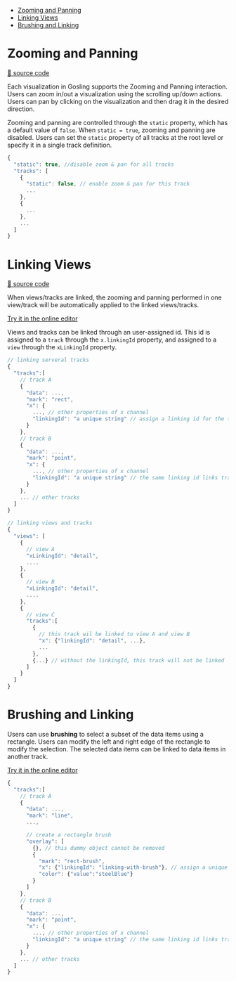 - [Zooming and Panning](#zooming-and-panning)
- [Linking Views](#linking-views)
- [Brushing and Linking](#brushing-and-linking)

# Zooming and Panning
[:link: source code](https://github.com/gosling-lang/gosling.js/blob/43626eaf21417bf36128a405dceeaa6ee00d0851/src/core/gosling.schema.ts#L7)

Each visualization in Gosling supports the Zooming and Panning interaction.
Users can zoom in/out a visualization using the scrolling up/down actions.
Users can pan by clicking on the visualization and then drag it in the desired direction.

Zooming and panning are controlled through the `static` property, which has a default value of `false`.
When `static = true`, zooming and panning are disabled.
Users can set the `static` property of all tracks at the root level or specify it in a single track definition. 
```javascript
{
  "static": true, //disable zoom & pan for all tracks
  "tracks": [
    {
      "static": false, // enable zoom & pan for this track
      ...
    },
    {
      ...
    },
    ...
  ]
}
```

# Linking Views
[:link: source code](ttps://github.com/gosling-lang/gosling.js/blob/43626eaf21417bf36128a405dceeaa6ee00d0851/src/core/Gosling.schema.ts#L328)

When views/tracks are linked, the zooming and panning performed in one view/track will be automatically applied to the linked views/tracks. 

[Try it in the online editor](<https://gosling-lang.github.io/gosling.js/?gist=wangqianwen0418/362d370f31379a6d9f367d1c33adfc31>)

Views and tracks can be linked through an user-assigned id.
This id is assigned to a `track` through the `x.linkingId` property, and assigned to a `view` through the `xLinkingId` property.

```javascript
// linking serveral tracks
{
  "tracks":[
    // track A
    {
      "data": ...,
      "mark": "rect",
      "x": {
        ..., // other properties of x channel
        "linkingId": "a unique string" // assign a linking id for the track A
      }
    },
    // track B
    {
      "data": ...,
      "mark": "point",
      "x": {
        ..., // other properties of x channel
        "linkingId": "a unique string" // the same linking id links track A and track B
      }
    },
    ... // other tracks
  ]
}
```

```javascript
// linking views and tracks
{
  "views": [
    {
      // view A
      "xLinkingId": "detail",
      ....
    },
    {
      // view B
      "xLinkingId": "detail",
      ....
    },
    {
      // view C
      "tracks":[
        {
          // this track wil be linked to view A and view B
          "x": {"linkingId": "detail", ...}, 
          ...
        },
        {...} // without the linkingId, this track will not be linked
      ]
    }
  ]
}
```

# Brushing and Linking
Users can use **brushing** to select a subset of the data items using a rectangle. Users can modify the left and right edge of the rectangle to modify the selection. The selected data items can be linked to data items in another track.

[Try it in the online editor](<https://gosling-lang.github.io/gosling.js/?gist=wangqianwen0418/5f48d40b8f2335abe40c289ae85cb4ae>)

```javascript
{
  "tracks":[
    // track A
    {
      "data": ...,
      "mark": "line",
      ..., 

      // create a rectangle brush
      "overlay": [
        {}, // this dummy object cannot be removed
        {
          "mark": "rect-brush", 
          "x": {"linkingId": "linking-with-brush"}, // assign a unique id to the brush
          "color": {"value":"steelBlue"}
        }
      ]
    },
    // track B
    {
      "data": ...,
      "mark": "point",
      "x": {
        ..., // other properties of x channel
        "linkingId": "a unique string" // the same linking id links track B and the brush in track A
      }
    },
    ... // other tracks
  ]
}
```